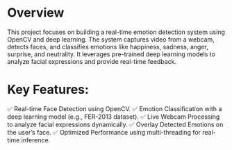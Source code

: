 # Overview
This project focuses on building a real-time emotion detection system using OpenCV and deep learning. The system captures video from a webcam, detects faces, and classifies emotions like happiness, sadness, anger, surprise, and neutrality. It leverages pre-trained deep learning models to analyze facial expressions and provide real-time feedback.
# Key Features:
✅ Real-time Face Detection using OpenCV.
✅ Emotion Classification with a deep learning model (e.g., FER-2013 dataset).
✅ Live Webcam Processing to analyze facial expressions dynamically.
✅ Overlay Detected Emotions on the user’s face.
✅ Optimized Performance using multi-threading for real-time inference.
